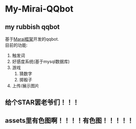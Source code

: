 # My-Mirai-QQbot
## my rubbish qqbot
基于[Marai框架](https://github.com/mamoe/mirai)开发的qqbot.  
目前的功能:
1. 触发词
2. 好感度系统(基于mysql数据库)
3. 游戏
    1. 猜数字
    2. 掷骰子
4. 上传/展示图片
## 给个STAR罢老爷们！！！ ##
## assets里有色图啊！！！！有色图！！！！！ ##
